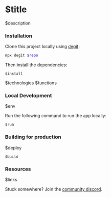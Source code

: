 # $title

$description

### Installation

Clone this project locally using [degit](https://npmjs.org/package/degit):

```bash
npx degit $repo
```

Then install the dependencies:

```
$install
```
$technologies
$functions
### Local Development

$env

Run the following command to run the app locally:

```
$run
```


### Building for production

$deploy

```
$build
```

### Resources

$links


Stuck somewhere? Join the [community discord](https://discord.gg/thirdweb).